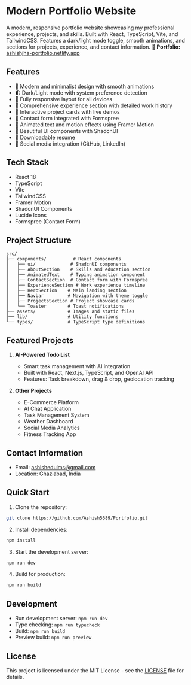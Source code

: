 # Modern Portfolio Website

A modern, responsive portfolio website showcasing my professional experience, projects, and skills. Built with React, TypeScript, Vite, and TailwindCSS. Features a dark/light mode toggle, smooth animations, and sections for projects, experience, and contact information.
🔗 **Portfolio:** [ashishjha-portfolio.netlify.app](https://ashishjha-portfolio.netlify.app)

## Features

- 🎨 Modern and minimalist design with smooth animations
- 🌓 Dark/Light mode with system preference detection
- 📱 Fully responsive layout for all devices
- 💼 Comprehensive experience section with detailed work history
- 🚀 Interactive project cards with live demos
- 📧 Contact form integrated with Formspree
- 🎯 Animated text and motion effects using Framer Motion
- 💅 Beautiful UI components with ShadcnUI
- 📄 Downloadable resume
- 🔗 Social media integration (GitHub, LinkedIn)

## Tech Stack

- React 18
- TypeScript
- Vite
- TailwindCSS
- Framer Motion
- ShadcnUI Components
- Lucide Icons
- Formspree (Contact Form)

## Project Structure

```
src/
├── components/          # React components
│   ├── ui/             # ShadcnUI components
│   ├── AboutSection    # Skills and education section
│   ├── AnimatedText    # Typing animation component
│   ├── ContactSection  # Contact form with Formspree
│   ├── ExperienceSection # Work experience timeline
│   ├── HeroSection    # Main landing section
│   ├── Navbar         # Navigation with theme toggle
│   ├── ProjectsSection # Project showcase cards
│   └── Toaster        # Toast notifications
├── assets/            # Images and static files
├── lib/               # Utility functions
└── types/             # TypeScript type definitions
```

## Featured Projects

1. **AI-Powered Todo List**
   - Smart task management with AI integration
   - Built with React, Next.js, TypeScript, and OpenAI API
   - Features: Task breakdown, drag & drop, geolocation tracking

2. **Other Projects**
   - E-Commerce Platform
   - AI Chat Application
   - Task Management System
   - Weather Dashboard
   - Social Media Analytics
   - Fitness Tracking App

## Contact Information

- Email: ashisheduims@gmail.com
- Location: Ghaziabad, India

## Quick Start

1. Clone the repository:
```bash
git clone https://github.com/Ashish5689/Portfolio.git
```

2. Install dependencies:
```bash
npm install
```

3. Start the development server:
```bash
npm run dev
```

4. Build for production:
```bash
npm run build
```

## Development

- Run development server: `npm run dev`
- Type checking: `npm run typecheck`
- Build: `npm run build`
- Preview build: `npm run preview`

## License

This project is licensed under the MIT License - see the [LICENSE](LICENSE) file for details.
